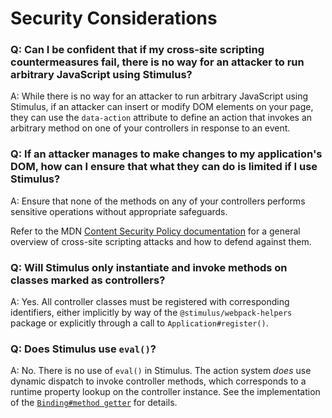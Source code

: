 # Security Considerations

### Q: Can I be confident that if my cross-site scripting countermeasures fail, there is no way for an attacker to run arbitrary JavaScript using Stimulus?
A: While there is no way for an attacker to run arbitrary JavaScript using Stimulus, if an attacker can insert or modify DOM elements on your page, they can use the `data-action` attribute to define an action that invokes an arbitrary method on one of your controllers in response to an event.

### Q: If an attacker manages to make changes to my application's DOM, how can I ensure that what they can do is limited if I use Stimulus?
A: Ensure that none of the methods on any of your controllers performs sensitive operations without appropriate safeguards.

Refer to the MDN [Content Security Policy documentation](https://content-security-policy.com) for a general overview of cross-site scripting attacks and how to defend against them.

### Q: Will Stimulus only instantiate and invoke methods on classes marked as controllers?
A: Yes. All controller classes must be registered with corresponding identifiers, either implicitly by way of the `@stimulus/webpack-helpers` package or explicitly through a call to `Application#register()`.

### Q: Does Stimulus use `eval()`?
A: No. There is no use of `eval()` in Stimulus. The action system _does_ use dynamic dispatch to invoke controller methods, which corresponds to a runtime property lookup on the controller instance. See the implementation of the [`Binding#method getter`](packages/@stimulus/core/src/binding.ts) for details.

